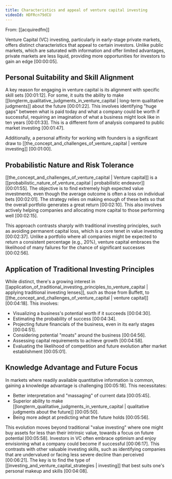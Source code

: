 ```yaml
---
title: Characteristics and appeal of venture capital investing
videoId: HDFRcn79dCU
---
```


From: [[acquiredfm]] <br/> 

Venture Capital (VC) investing, particularly in early-stage private markets, offers distinct characteristics that appeal to certain investors. Unlike public markets, which are saturated with information and offer limited advantages, private markets are less liquid, providing more opportunities for investors to gain an edge <a class="yt-timestamp" data-t="00:00:05">[00:00:05]</a>.

## Personal Suitability and Skill Alignment

A key reason for engaging in venture capital is its alignment with specific skill sets <a class="yt-timestamp" data-t="00:01:12">[00:01:12]</a>. For some, it suits the ability to make [[longterm_qualitative_judgments_in_venture_capital | long-term qualitative judgments]] about the future <a class="yt-timestamp" data-t="00:01:22">[00:01:22]</a>. This involves identifying "huge gaps" between what is paid today and what a company could be worth if successful, requiring an imagination of what a business might look like in ten years <a class="yt-timestamp" data-t="00:01:33">[00:01:33]</a>. This is a different form of analysis compared to public market investing <a class="yt-timestamp" data-t="00:01:47">[00:01:47]</a>.

Additionally, a personal affinity for working with founders is a significant draw to [[the_concept_and_challenges_of_venture_capital | venture investing]] <a class="yt-timestamp" data-t="00:01:00">[00:01:00]</a>.

## Probabilistic Nature and Risk Tolerance

[[the_concept_and_challenges_of_venture_capital | Venture capital]] is a [[probabilistic_nature_of_venture_capital | probabilistic endeavor]] <a class="yt-timestamp" data-t="00:01:55">[00:01:55]</a>. The objective is to find extremely high expected value investments, even though the average outcome is often a loss on individual bets <a class="yt-timestamp" data-t="00:02:01">[00:02:01]</a>. The strategy relies on making enough of these bets so that the overall portfolio generates a great return <a class="yt-timestamp" data-t="00:02:10">[00:02:10]</a>. This also involves actively helping companies and allocating more capital to those performing well <a class="yt-timestamp" data-t="00:02:15">[00:02:15]</a>.

This approach contrasts sharply with traditional investing principles, such as avoiding permanent capital loss, which is a core tenet in value investing <a class="yt-timestamp" data-t="00:02:37">[00:02:37]</a>. Unlike a portfolio where all companies might be expected to return a consistent percentage (e.g., 20%), venture capital embraces the likelihood of many failures for the chance of significant successes <a class="yt-timestamp" data-t="00:02:56">[00:02:56]</a>.

## Application of Traditional Investing Principles

While distinct, there's a growing interest in [[application_of_traditional_investing_principles_to_venture_capital | applying traditional investing lenses]], such as those from Buffett, to [[the_concept_and_challenges_of_venture_capital | venture capital]] <a class="yt-timestamp" data-t="00:04:18">[00:04:18]</a>. This involves:
*   Visualizing a business's potential worth if it succeeds <a class="yt-timestamp" data-t="00:04:30">[00:04:30]</a>.
*   Estimating the probability of success <a class="yt-timestamp" data-t="00:04:34">[00:04:34]</a>.
*   Projecting future financials of the business, even in its early stages <a class="yt-timestamp" data-t="00:04:51">[00:04:51]</a>.
*   Considering potential "moats" around the business <a class="yt-timestamp" data-t="00:04:56">[00:04:56]</a>.
*   Assessing capital requirements to achieve growth <a class="yt-timestamp" data-t="00:04:58">[00:04:58]</a>.
*   Evaluating the likelihood of competition and future evolution after market establishment <a class="yt-timestamp" data-t="00:05:01">[00:05:01]</a>.

## Knowledge Advantage and Future Focus

In markets where readily available quantitative information is common, gaining a knowledge advantage is challenging <a class="yt-timestamp" data-t="00:05:18">[00:05:18]</a>. This necessitates:
*   Better interpretation and "massaging" of current data <a class="yt-timestamp" data-t="00:05:45">[00:05:45]</a>.
*   Superior ability to make [[longterm_qualitative_judgments_in_venture_capital | qualitative judgments about the future]] <a class="yt-timestamp" data-t="00:05:50">[00:05:50]</a>.
*   Being more adept at predicting what the future holds <a class="yt-timestamp" data-t="00:05:56">[00:05:56]</a>.

This evolution moves beyond traditional "value investing" where one might buy assets for less than their intrinsic value, towards a focus on future potential <a class="yt-timestamp" data-t="00:05:58">[00:05:58]</a>. Investors in VC often embrace optimism and enjoy envisioning what a company could become if successful <a class="yt-timestamp" data-t="00:06:17">[00:06:17]</a>. This contrasts with other valuable investing skills, such as identifying companies that are undervalued or facing less severe decline than perceived <a class="yt-timestamp" data-t="00:06:21">[00:06:21]</a>. The key is to find the type of [[investing_and_venture_capital_strategies | investing]] that best suits one's personal makeup and skills <a class="yt-timestamp" data-t="00:04:08">[00:04:08]</a>.